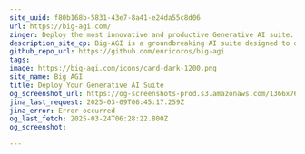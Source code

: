 ```yaml
---
site_uuid: f80b168b-5831-43e7-8a41-e24da55c8d06
url: https://big-agi.com/
zinger: Deploy the most innovative and productive Generative AI suite.
description_site_cp: Big-AGI is a groundbreaking AI suite designed to democratize access to advanced artificial intelligence for everyone. From professionals and developers to AI enthusiasts, Big-AGI provides a comprehensive, productivity-focused platform that combines state-of-the-art models with high-performance tools and complete data control.
github_repo_url: https://github.com/enricoros/big-agi
tags: 
image: https://big-agi.com/icons/card-dark-1200.png
site_name: Big AGI
title: Deploy Your Generative AI Suite
og_screenshot_url: https://og-screenshots-prod.s3.amazonaws.com/1366x768/80/false/3f0ef748c3e0fd26bce9f4d1a8522adee2f7d40e351617ebcf0d138bc1cfeb35.jpeg
jina_last_request: 2025-03-09T06:45:17.259Z
jina_error: Error occurred
og_last_fetch: 2025-03-24T06:28:22.800Z
og_screenshot: 

---
```



